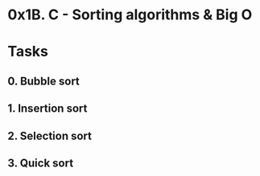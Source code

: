 # 0x1B. C - Sorting algorithms & Big O

# Tasks

## 0. Bubble sort

## 1. Insertion sort

## 2. Selection sort

## 3. Quick sort

## 

## 

